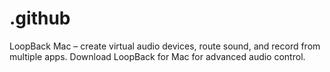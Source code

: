 # .github
LoopBack Mac – create virtual audio devices, route sound, and record from multiple apps. Download LoopBack for Mac for advanced audio control.  
